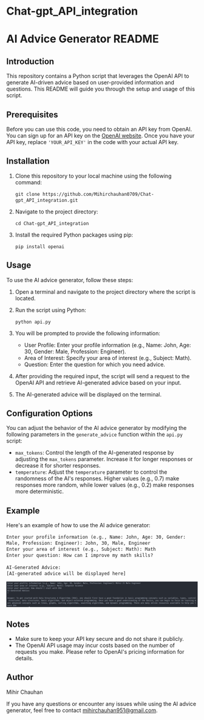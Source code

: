 # Chat-gpt_API_integration

# AI Advice Generator README

## Introduction
This repository contains a Python script that leverages the OpenAI API to generate AI-driven advice based on user-provided information and questions. This README will guide you through the setup and usage of this script.

## Prerequisites
Before you can use this code, you need to obtain an API key from OpenAI. You can sign up for an API key on the [OpenAI website](https://beta.openai.com/signup/). Once you have your API key, replace `'YOUR_API_KEY'` in the code with your actual API key.

## Installation
1. Clone this repository to your local machine using the following command:
   ```
   git clone https://github.com/Mihirchauhan0709/Chat-gpt_API_integration.git
   ```
2. Navigate to the project directory:
   ```
   cd Chat-gpt_API_integration
   ```

3. Install the required Python packages using pip:
   ```
   pip install openai
   ```

## Usage
To use the AI advice generator, follow these steps:

1. Open a terminal and navigate to the project directory where the script is located.

2. Run the script using Python:
   ```
   python api.py
   ```

3. You will be prompted to provide the following information:
   - User Profile: Enter your profile information (e.g., Name: John, Age: 30, Gender: Male, Profession: Engineer).
   - Area of Interest: Specify your area of interest (e.g., Subject: Math).
   - Question: Enter the question for which you need advice.

4. After providing the required input, the script will send a request to the OpenAI API and retrieve AI-generated advice based on your input.

5. The AI-generated advice will be displayed on the terminal.

## Configuration Options
You can adjust the behavior of the AI advice generator by modifying the following parameters in the `generate_advice` function within the `api.py` script:

- `max_tokens`: Control the length of the AI-generated response by adjusting the `max_tokens` parameter. Increase it for longer responses or decrease it for shorter responses.
- `temperature`: Adjust the `temperature` parameter to control the randomness of the AI's responses. Higher values (e.g., 0.7) make responses more random, while lower values (e.g., 0.2) make responses more deterministic.

## Example
Here's an example of how to use the AI advice generator:

```
Enter your profile information (e.g., Name: John, Age: 30, Gender: Male, Profession: Engineer): John, 30, Male, Engineer
Enter your area of interest (e.g., Subject: Math): Math
Enter your question: How can I improve my math skills?

AI-Generated Advice:
[AI-generated advice will be displayed here]
```
![Example Output](https://github.com/Mihirchauhan0709/Chat-gpt_API_integration/blob/main/Screenshot%202023-10-02%20175746.png)


## Notes
- Make sure to keep your API key secure and do not share it publicly.
- The OpenAI API usage may incur costs based on the number of requests you make. Please refer to OpenAI's pricing information for details.


## Author
Mihir Chauhan

If you have any questions or encounter any issues while using the AI advice generator, feel free to contact mihirchauhan951@gmail.com.
